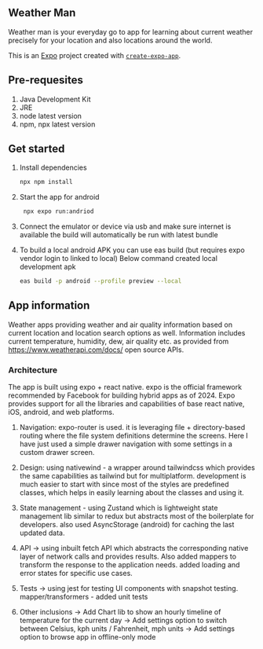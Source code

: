 
## Weather Man

Weather man is your everyday go to app for learning about current weather precisely for your location and also locations around the world.

This is an [Expo](https://expo.dev) project created with [`create-expo-app`](https://www.npmjs.com/package/create-expo-app).

## Pre-requesites

1. Java Development Kit
2. JRE
3. node latest version
4. npm, npx latest version

## Get started

1. Install dependencies

   ```bash
   npx npm install
   ```

2. Start the app for android

   ```bash
    npx expo run:andriod
   ```
3. Connect the emulator or device via usb and make sure internet is available the build will automatically be run with latest bundle

4. To build a local android APK you can use eas build (but requires expo vendor login to linked to local)
   Below command created local development apk

   ```bash
   eas build -p android --profile preview --local
   ```

## App information


Weather apps providing weather and air quality information based on current location and location search options as well.
Information includes current temperature, humidity, dew, air quality etc. as provided from https://www.weatherapi.com/docs/ open source APIs.

### Architecture

The app is built using expo + react native. expo is the official framework recommended by Facebook for building hybrid apps as of 2024.
Expo provides support for all the libraries and capabilities of base react native, iOS, android, and web platforms.

1. Navigation: expo-router is used. it is leveraging file + directory-based routing where the file system definitions determine the screens. Here I have just used a simple drawer navigation with some settings in a custom drawer screen.

2. Design: using nativewind - a wrapper around tailwindcss which provides the same capabilities as tailwind but for multiplatform. development is much easier to start with since most of the styles are predefined classes, which helps in easily learning about the classes and using it. 

3. State management - using Zustand which is lightweight state management lib similar to redux but abstracts most of the boilerplate for developers. also used AsyncStorage (android) for caching the last updated data.

4. API -> using inbuilt fetch API which abstracts the corresponding native layer of network calls and provides results. Also added mappers to transform the response to the application needs.
added loading and error states for specific use cases.

5. Tests -> using jest for testing UI components with snapshot testing. mapper/transformers - added unit tests

6. Other inclusions
    -> Add Chart lib to show an hourly timeline of temperature for the current day
    -> Add settings option to switch between Celsius, kph units / Fahrenheit, mph units
    -> Add settings option to browse app in offline-only mode
